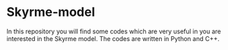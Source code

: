 # Skyrme-model
In this repository you will find some codes which are very useful in you are interested in the Skyrme model. The codes are written in Python and C++.
